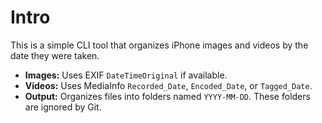 # Intro

This is a simple CLI tool that organizes iPhone images and videos by the date they were taken.

- **Images:** Uses EXIF `DateTimeOriginal` if available.
- **Videos:** Uses MediaInfo `Recorded_Date`, `Encoded_Date`, or `Tagged_Date`.
- **Output:** Organizes files into folders named `YYYY-MM-DD`. These folders are ignored by Git.
